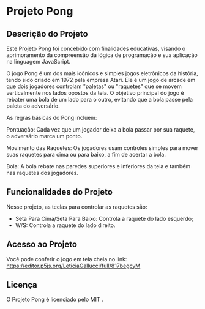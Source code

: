 # Projeto Pong

## Descrição do Projeto

Este Projeto Pong foi concebido com finalidades educativas, visando o aprimoramento da compreensão da lógica de programação e sua aplicação na linguagem JavaScript.

O jogo Pong é um dos mais icônicos e simples jogos eletrônicos da história, tendo sido criado em 1972 pela empresa Atari. Ele é um jogo de arcade em que dois jogadores controlam "paletas" ou "raquetes" que se movem verticalmente nos lados opostos da tela. O objetivo principal do jogo é rebater uma bola de um lado para o outro, evitando que a bola passe pela paleta do adversário.

As regras básicas do Pong incluem:

Pontuação: Cada vez que um jogador deixa a bola passar por sua raquete, o adversário marca um ponto.

Movimento das Raquetes: Os jogadores usam controles simples para mover suas raquetes para cima ou para baixo, a fim de acertar a bola.

Bola: A bola rebate nas paredes superiores e inferiores da tela e também nas raquetes dos jogadores.

##  Funcionalidades do Projeto

Nesse projeto, as teclas para controlar as raquetes são:
- Seta Para Cima/Seta Para Baixo: Controla a raquete do lado esquerdo;
- W/S: Controla a raquete do lado direito.

## Acesso ao Projeto

Você pode conferir o jogo em tela cheia no link:
https://editor.p5js.org/LeticiaGallucci/full/817begcyM

## Licença
O Projeto Pong é licenciado pelo MIT .
